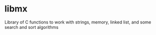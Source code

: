 # libmx
Library of C functions to work with strings, memory, linked list, and some search and sort algorithms
